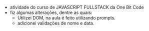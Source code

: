 - atividade do curso de JAVASCRIPT FULLSTACK da One Bit Code
- fiz algumas alterações, dentre as quais:
    - Utilizei DOM, na aula é feito utilizando prompts.
    - adicionei validações de nome e data.
    